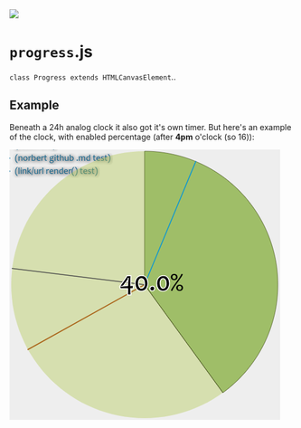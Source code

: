 <img src="https://kekse.biz/php/count.php?draw&override=github:v4" />

# **`progress`**.js
`class Progress extends HTMLCanvasElement`..

## Example
Beneath a 24h analog clock it also got it's own timer. But here's an example of the clock,
with enabled percentage (after **4pm** o'clock (so 16)):

![Clock example, w/ example percentage](progress.png)

